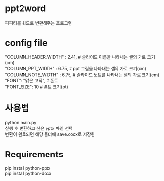 # ppt2word
피피티를 워드로 변환해주는 프로그램


# config file
"COLUMN_HEADER_WIDTH" : 2.41, # 슬라이드 이름을 나타내는 셀의 가로 크기(cm)<br>
"COLUMN_PPT_WIDTH" : 6.75, # ppt 그림을 나타내는 셀의 가로 크기(cm)<br>
"COLUMN_NOTE_WIDTH" : 6.75, # 슬라이드 노트를 나타내는 셀의 가로 크기(cm)<br>
"FONT": "맑은 고딕", # 폰트<br>
"FONT_SIZE": 10 # 폰트 크기(pt)<br>

# 사용법
python main.py<br>
실행 후 변환하고 싶은 pptx 파일 선택<br>
변환이 완료되면 해당 폴더에 save.docx로 저장됨<br>

# Requirements
pip install python-pptx<br>
pip install python-docx<br>
